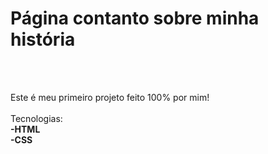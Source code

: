 <h1> Página contanto sobre minha história</h1><br><br>
<p> Este é meu primeiro projeto feito 100% por mim!<br><br>
  Tecnologias:<br><strong>-HTML</strong><br><strong>-CSS</strong>
</p>
